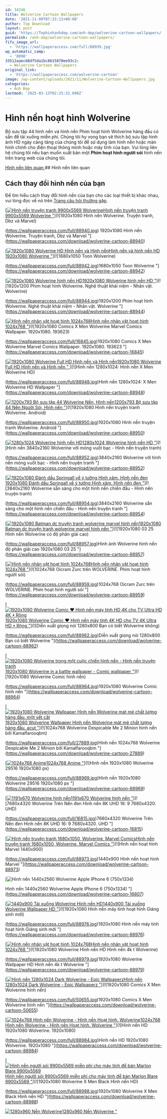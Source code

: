 ```yaml
---
id: 34246
title: Wolverine Cartoon Wallpapers
date: '2021-11-09T07:33:12+00:00'
author: Top Download
layout: post
guid: 'https://Tophinhanhdep.com/anh-dep/wolverine-cartoon-wallpapers/'
permalink: /anh-dep/wolverine-cartoon-wallpapers/
fifu_image_url:
  - 'https://wallpaperaccess.com/full/88939.jpg'
wp_automatic_camp:
  - '8098'
33512aaec68df5da1bc8615870ee93c2:
  - Wolverine Cartoon Wallpapers
original_link:
  - 'https://wallpaperaccess.com/wolverine-cartoon'
image: /wp-content/uploads/2021/11/Wolverine-Cartoon-Wallpapers.jpg
categories:
  - Ảnh Đẹp
lastmod: '2025-03-13T02:25:32.898Z'
---
```

# Hình nền hoạt hình Wolverine

Bộ sưu tập 44 hình nền và hình nền Phim hoạt hình Wolverine hàng đầu có sẵn để tải xuống miễn phí. Chúng tôi hy vọng bạn sẽ thích bộ sưu tập hình ảnh HD ngày càng tăng của chúng tôi để sử dụng làm hình nền hoặc màn hình chính cho điện thoại thông minh hoặc máy tính của bạn. Vui lòng liên hệ chúng tôi nếu bạn muốn xuất bản một **Phim hoạt hình người sói** hình nền trên trang web của chúng tôi.

[Hình nền liên quan ](#related) ## Hình nền liên quan

## Cách thay đổi hình nền của bạn

Để tìm hiểu cách thay đổi hình nền của bạn cho các loại thiết bị khác nhau, vui lòng đọc về nó trên [Trang câu hỏi thường gặp](https://tophinhanhdep.com/faq/).

  
[[![Hình nền truyện tranh 9900x5569 Wolverine](https://wallpaperaccess.com/full/88939.jpg)Hình nền truyện tranh 9900x5569 Wolverine "](https://wallpaperaccess.com/download/wolverine-cartoon-88939)](![1920x1080 Hình nền Wolverine.  Truyện tranh, Dbz và Marvel)

(https://wallpaperaccess.com/full/88940.jpg) 1920x1080 Hình nền Wolverine. Truyện tranh, Dbz và Marvel "](https://wallpaperaccess.com/download/wolverine-cartoon-88940)

[[![1920x1080 Wolverine HD Hình nền và Hình nền](https://wallpaperaccess.com/full/88941.jpg)Hình nền và hình nền HD 1920x1080 Wolverine "](https://wallpaperaccess.com/download/wolverine-cartoon-88941)](![1680x1050 Toon Wolverine)

(https://wallpaperaccess.com/full/88942.jpg)1680x1050 Toon Wolverine "](https://wallpaperaccess.com/download/wolverine-cartoon-88942)

[[![1920x1080 Wolverine hình nền HD](https://wallpaperaccess.com/full/88943.png)1920x1080 Wolverine hình nền HD "](https://wallpaperaccess.com/download/wolverine-cartoon-88943)](![1920x1200 Phim hoạt hình Wolverine.  Nghệ thuật khái niệm - Nhân vật.  Wolverine)

(https://wallpaperaccess.com/full/88944.jpg)1920x1200 Phim hoạt hình Wolverine. Nghệ thuật khái niệm - Nhân vật. Wolverine "](https://wallpaperaccess.com/download/wolverine-cartoon-88944)

[[![Hình nền nhân vật hoạt hình 1024x768](https://wallpaperaccess.com/full/88945.jpg)Hình nền nhân vật hoạt hình 1024x768 "](https://wallpaperaccess.com/download/wolverine-cartoon-88945)](![1920x1080 Comics X Men Wolverine Marvel Comics Wallpaper.  1920x1080.  193623)

(https://wallpaperaccess.com/full/16845.jpg)1920x1080 Comics X Men Wolverine Marvel Comics Wallpaper. 1920x1080. 193623 "](https://wallpaperaccess.com/download/wolverine-cartoon-16845)

[[![1920x1080 Wolverine Full HD Hình nền và Hình nền](https://wallpaperaccess.com/full/88947.jpg)1920x1080 Wolverine Full HD Hình nền và Hình nền " ](https://wallpaperaccess.com/download/wolverine-cartoon-88947)](![Hình nền 1280x1024: Hình nền X Men Wolverine HD)

(https://wallpaperaccess.com/full/88948.jpg)Hình nền 1280x1024: X Men Wolverine HD Wallpaper "](https://wallpaperaccess.com/download/wolverine-cartoon-88948)

[[![1200x793 Bộ sưu tập 44 Wolverine Nền, Hình nền](https://wallpaperaccess.com/full/88949.jpg)1200x793 Bộ sưu tập 44 Nền Người Sói, Hình nền "](https://wallpaperaccess.com/download/wolverine-cartoon-88949)](![1920x1080 Hình nền truyện tranh Wolverine.  Android)

(https://wallpaperaccess.com/full/88950.jpg)1920x1080 Hình nền truyện tranh Wolverine. Android "](https://wallpaperaccess.com/download/wolverine-cartoon-88950)

[[![1280x1024 Wolverine hình nền HD](https://wallpaperaccess.com/full/88951.jpg)1280x1024 Wolverine hình nền HD "](https://wallpaperaccess.com/download/wolverine-cartoon-88951)](![Hình nền 3840x2160 Wolverine với móng vuốt bạc - Hình nền truyện tranh)

(https://wallpaperaccess.com/full/88952.jpg)3840x2160 Wolverine với hình nền móng vuốt bạc - Hình nền truyện tranh "](https://wallpaperaccess.com/download/wolverine-cartoon-88952)

[[![1920x1080 Đánh dấu Springall về ý tưởng Hình xăm.  Hình nền đen](https://wallpaperaccess.com/full/88953.jpg)1920x1080 Đánh dấu Springall về ý tưởng Hình xăm. Hình nền đen "](https://wallpaperaccess.com/download/wolverine-cartoon-88953)](![3840x2160 Wolverine sẵn sàng cho một hình nền chiến đấu - Hình nền truyện tranh)

(https://wallpaperaccess.com/full/88954.jpg)3840x2160 Wolverine sẵn sàng cho một hình nền chiến đấu - Hình nền truyện tranh "](https://wallpaperaccess.com/download/wolverine-cartoon-88954)

[[![1920x1080 Batman dc truyện tranh wolverine marvel hình nền](https://wallpaperaccess.com/full/88955.jpg)1920x1080 Batman dc truyện tranh wolverine marvel hình nền "](https://wallpaperaccess.com/download/wolverine-cartoon-88955)](![1920x1080 03 25 Hình nền Wolverine có độ phân giải cao)

(https://wallpaperaccess.com/full/88957.jpg)Hình ảnh Wolverine hình nền độ phân giải cao 1920x1080 03 25 "](https://wallpaperaccess.com/download/wolverine-cartoon-88957)

[[![Hình nền nhân vật hoạt hình 1024x768](https://wallpaperaccess.com/full/88958.jpg)Hình nền nhân vật hoạt hình 1024x768 "](https://wallpaperaccess.com/download/wolverine-cartoon-88958)](![1024x768 Oicram Zurc trên WOLVERINE.  Phim hoạt hình người sói)

(https://wallpaperaccess.com/full/88959.jpg)1024x768 Oicram Zurc trên WOLVERINE. Phim hoạt hình người sói "](https://wallpaperaccess.com/download/wolverine-cartoon-88959)

[[![1920x1080 Wolverine Comic ❤ Hình nền máy tính HD 4K cho TV Ultra HD 4K • Rộng](https://wallpaperaccess.com/full/88960.jpg)1920x1080 Wolverine Comic ❤ Hình nền máy tính 4K HD cho TV 4K Ultra HD • Rộng "](https://wallpaperaccess.com/download/wolverine-cartoon-88960)](![Diễn xuất giọng nói 1280x800 Bạn có biết Wolverine không)

(https://wallpaperaccess.com/full/88962.jpg)Diễn xuất giọng nói 1280x800 Bạn có biết Wolverine "](https://wallpaperaccess.com/download/wolverine-cartoon-88962)

[[![1920x1080 Wolverine trong một cuộc chiến hình nền - Hình nền truyện tranh](https://wallpaperaccess.com/full/88963.jpg)1920x1080 Wolverine in a battle wallpaper - Comic wallpaper "](https://wallpaperaccess.com/download/wolverine-cartoon-88963)](![1920x1080 Wolverine Comic hình nền)

(https://wallpaperaccess.com/full/88964.jpg)1920x1080 Wolverine Comic hình nền "](https://wallpaperaccess.com/download/wolverine-cartoon-88964)

[[![1920x1080 Wolverine Wallpaper Hình nền Wolverine mát mẻ chất lượng hàng đầu.  một vết cắt](https://wallpaperaccess.com/full/88965.jpg)1920x1080 Wolverine Wallpaper Hình nền Wolverine mát mẻ chất lượng hàng đầu. acut "](https://wallpaperaccess.com/download/wolverine-cartoon-88965)](![1024x768 Wolverine Despicable Me 2 Minion hình nền bởi Kamalfarooqbm)

(https://wallpaperaccess.com/full/27889.jpg)Hình nền 1024x768 Wolverine Despicable Me 2 Minion bởi Kamalfarooqbm "](https://wallpaperaccess.com/download/wolverine-cartoon-27889)

[[![1024x768 Anime](https://wallpaperaccess.com/full/88968.jpg)1024x768 Anime "](https://wallpaperaccess.com/download/wolverine-cartoon-88968)](![Hình nền 1920x1080 Wolverine 29516 1920x1080 px)

(https://wallpaperaccess.com/full/88969.jpg)Hình nền 1920x1080 Wolverine 29516 1920x1080 px "](https://wallpaperaccess.com/download/wolverine-cartoon-88969)

[[![1191x670 Wolverine hình nền](https://wallpaperaccess.com/full/88970.jpg)1191x670 Wolverine hình nền "](https://wallpaperaccess.com/download/wolverine-cartoon-88970)](![7680x4320 Wolverine Trên Nền đen Hình nền 8K UHD 16: 9 7680x4320.  UHD)

(https://wallpaperaccess.com/full/16815.jpg)7680x4320 Wolverine Trên Nền đen Hình nền 8K UHD 16: 9 7680x4320. UHD "](https://wallpaperaccess.com/download/wolverine-cartoon-16815)

[[![Hình nền truyện tranh 1680x1050, Wolverine, Marvel Comics](https://wallpaperaccess.com/full/88972.jpg)Hình nền truyện tranh 1680x1050, Wolverine, Marvel Comics "](https://wallpaperaccess.com/download/wolverine-cartoon-88972)](![Hình nền hoạt hình Marvel 1440x900)

(https://wallpaperaccess.com/full/88973.jpg)1440x900 Hình nền hoạt hình Marvel "](https://wallpaperaccess.com/download/wolverine-cartoon-88973)

[![Hình nền 1440x2560 Wolverine Apple IPhone 6 (750x1334)](https://wallpaperaccess.com/full/16807.jpg)

Hình nền 1440x2560 Wolverine Apple IPhone 6 (750x1334) "](https://wallpaperaccess.com/download/wolverine-cartoon-16807)

[[![1440x900 Tải xuống Wolverine Hình nền HD](https://wallpaperaccess.com/full/88975.jpg)1440x900 Tải xuống Wolverine Wallpaper HD "](https://wallpaperaccess.com/download/wolverine-cartoon-88975)](![1920x1080 Hình nền máy tính hoạt hình Giáng sinh mới)

(https://wallpaperaccess.com/full/88976.jpg)1920x1080 Hình nền máy tính hoạt hình Giáng sinh mới "](https://wallpaperaccess.com/download/wolverine-cartoon-88976)

[[![Hình nền nhân vật hoạt hình 1024x768](https://wallpaperaccess.com/full/88978.jpg)Hình nền nhân vật hoạt hình 1024x768 "](https://wallpaperaccess.com/download/wolverine-cartoon-88978)](![1920x1080 Wolverine Hình nền HD Hình nền 4k t Wolverine)

(https://wallpaperaccess.com/full/88979.jpg)1920x1080 Wolverine Wallpaper HD Hình nền 4k t Wolverine "](https://wallpaperaccess.com/download/wolverine-cartoon-88979)

[[![Hình nền 1280x1024 Dark Wolverine - Epic Wallpaperz](https://wallpaperaccess.com/full/88981.jpg)Hình nền 1280x1024 Dark Wolverine - Epic Wallpaperz "](https://wallpaperaccess.com/download/wolverine-cartoon-88981)](![1920x1080 Comics X Men Wolverine hình nền)

(https://wallpaperaccess.com/full/50655.jpg)1920x1080 Comics X Men Wolverine hình nền "](https://wallpaperaccess.com/download/wolverine-cartoon-50655)

[[![1024x768 Hình nền Wolverine - Hình nền Hoạt hình.  Wolverine](https://wallpaperaccess.com/full/88983.jpg)1024x768 Hình nền Wolverine - Hình nền Hoạt hình. Wolverine "](https://wallpaperaccess.com/download/wolverine-cartoon-88983)](![Hình nền HD 1920x1080 Wolverine.  1920x1080)

(https://wallpaperaccess.com/full/88984.jpg)Hình nền HD 1920x1080 Wolverine. 1920x1080 "](https://wallpaperaccess.com/download/wolverine-cartoon-88984)

[[![Hình nền người sói 9900x5569 miễn phí cho máy tính để bàn Marlon Blare 9900x5569](https://wallpaperaccess.com/full/88986.jpg)Hình nền người sói 9900x5569 miễn phí cho máy tính để bàn Marlon Blare 9900x5569 "](https://wallpaperaccess.com/download/wolverine-cartoon-88986)](![1920x1080 Wolverine X Men Black Hình nền HD)

(https://wallpaperaccess.com/full/88988.jpg)1920x1080 Wolverine X Men Black Hình nền HD "](https://wallpaperaccess.com/download/wolverine-cartoon-88988)

[![1280x960 Nền Wolverine](https://wallpaperaccess.com/full/88989.jpg)1280x960 Nền Wolverine "](https://wallpaperaccess.com/download/wolverine-cartoon-88989)
